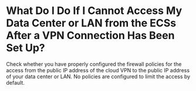 # What Do I Do If I Cannot Access My Data Center or LAN from the ECSs After a VPN Connection Has Been Set Up?<a name="vpn_faq_0057"></a>

Check whether you have properly configured the firewall policies for the access from the public IP address of the cloud VPN to the public IP address of your data center or LAN. No policies are configured to limit the access by default.

